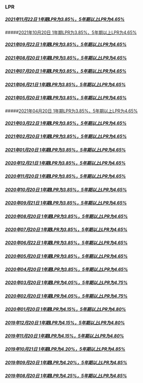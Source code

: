### LPR

##### [2021年11月22日  1年期LPR为3.85%，5年期以上LPR为4.65%](http://www.pbc.gov.cn/zhengcehuobisi/125207/125213/125440/3876551/4393921/index.html)

#####[2021年10月20日  1年期LPR为3.85%，5年期以上LPR为4.65%](http://www.pbc.gov.cn/zhengcehuobisi/125207/125213/125440/3876551/4364089/index.html)

##### [2021年09月22日  1年期LPR为3.85%，5年期以上LPR为4.65%](http://www.pbc.gov.cn/zhengcehuobisi/125207/125213/125440/3876551/4345607/index.html)

##### [2021年08月20日  1年期LPR为3.85%，5年期以上LPR为4.65%](http://www.pbc.gov.cn/zhengcehuobisi/125207/125213/125440/3876551/4321468/index.html)

##### [2021年07月20日  1年期LPR为3.85%，5年期以上LPR为4.65%](http://www.pbc.gov.cn/zhengcehuobisi/125207/125213/125440/3876551/4295590/index.html)

##### [2021年06月21日  1年期LPR为3.85%，5年期以上LPR为4.65%](http://www.pbc.gov.cn/zhengcehuobisi/125207/125213/125440/3876551/4272747/index.html)

##### [2021年05月20日  1年期LPR为3.85%，5年期以上LPR为4.65%](http://www.pbc.gov.cn/zhengcehuobisi/125207/125213/125440/3876551/4251858/index.html)

#####[2021年04月20日  1年期LPR为3.85%，5年期以上LPR为4.65%](http://www.pbc.gov.cn/zhengcehuobisi/125207/125213/125440/3876551/4235022/index.html)

##### [2021年03月22日  1年期LPR为3.85%，5年期以上LPR为4.65%](http://www.pbc.gov.cn/zhengcehuobisi/125207/125213/125440/3876551/4211266/index.html)

##### [2021年02月20日  1年期LPR为3.85%，5年期以上LPR为4.65%](http://www.pbc.gov.cn/zhengcehuobisi/125207/125213/125440/3876551/4193579/index.html)

##### [2021年01月20日  1年期LPR为3.85%，5年期以上LPR为4.65%](http://www.pbc.gov.cn/zhengcehuobisi/125207/125213/125440/3876551/4165949/index.html)

##### [2020年12月21日  1年期LPR为3.85%，5年期以上LPR为4.65%](http://www.pbc.gov.cn/zhengcehuobisi/125207/125213/125440/3876551/4146896/index.html)

##### [2020年11月20日  1年期LPR为3.85%，5年期以上LPR为4.65%](http://www.pbc.gov.cn/zhengcehuobisi/125207/125213/125440/3876551/4130813/index.html)

##### [2020年10月20日  1年期LPR为3.85%，5年期以上LPR为4.65%](http://www.pbc.gov.cn/zhengcehuobisi/125207/125213/125440/3876551/4112394/index.html)

##### [2020年09月21日  1年期LPR为3.85%，5年期以上LPR为4.65%](http://www.pbc.gov.cn/zhengcehuobisi/125207/125213/125440/3876551/4099243/index.html)

##### [2020年08月20日  1年期LPR为3.85%，5年期以上LPR为4.65%](http://www.pbc.gov.cn/zhengcehuobisi/125207/125213/125440/3876551/4074794/index.html)

##### [2020年07月20日  1年期LPR为3.85%，5年期以上LPR为4.65%](http://www.pbc.gov.cn/zhengcehuobisi/125207/125213/125440/3876551/4058977/index.html)

##### [2020年06月22日  1年期LPR为3.85%，5年期以上LPR为4.65%](http://www.pbc.gov.cn/zhengcehuobisi/125207/125213/125440/3876551/4043032/index.html)

##### [2020年05月20日  1年期LPR为3.85%，5年期以上LPR为4.65%](http://www.pbc.gov.cn/zhengcehuobisi/125207/125213/125440/3876551/4026122/index.html)

##### [2020年04月20日  1年期LPR为3.85%，5年期以上LPR为4.65%](http://www.pbc.gov.cn/zhengcehuobisi/125207/125213/125440/3876551/4010183/index.html)

##### [2020年03月20日  1年期LPR为4.05%，5年期以上LPR为4.75%](http://www.pbc.gov.cn/zhengcehuobisi/125207/125213/125440/3876551/3992226/index.html)

##### [2020年02月20日  1年期LPR为4.05%，5年期以上LPR为4.75%](http://www.pbc.gov.cn/zhengcehuobisi/125207/125213/125440/3876551/3974469/index.html)

##### [2020年01月20日  1年期LPR为4.15%，5年期以上LPR为4.80%](http://www.pbc.gov.cn/zhengcehuobisi/125207/125213/125440/3876551/3962392/index.html)

##### [2019年12月20日  1年期LPR为4.15%，5年期以上LPR为4.80%](http://www.pbc.gov.cn/zhengcehuobisi/125207/125213/125440/3876551/3943007/index.html)

##### [2019年11月20日  1年期LPR为4.15%，5年期以上LPR为4.80%](http://www.pbc.gov.cn/zhengcehuobisi/125207/125213/125440/3876551/3924330/index.html)

##### [2019年10月21日  1年期LPR为4.20%，5年期以上LPR为4.85%](http://www.pbc.gov.cn/zhengcehuobisi/125207/125213/125440/3876551/3905920/index.html)

##### [2019年09月20日  1年期LPR为4.20%，5年期以上LPR为4.85%](http://www.pbc.gov.cn/zhengcehuobisi/125207/125213/125440/3876551/3892864/index.html)

##### [2019年08月20日  1年期LPR为4.25%，5年期以上LPR为4.85%](http://www.pbc.gov.cn/zhengcehuobisi/125207/125213/125440/3876551/3877436/index.html)
